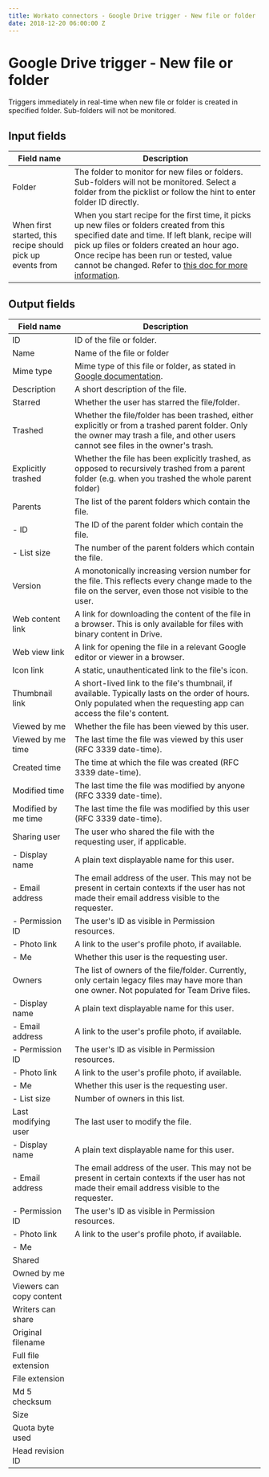 ```yaml
---
title: Workato connectors - Google Drive trigger - New file or folder
date: 2018-12-20 06:00:00 Z
---
```


# Google Drive trigger - New file or folder
Triggers immediately in real-time when new file or folder is created in specified folder. Sub-folders will not be monitored.

## Input fields

| Field name | Description |
|---|---|
| Folder | The folder to monitor for new files or folders. Sub-folders will not be monitored. Select a folder from the picklist or follow the hint to enter folder ID directly. |
| When first started, this recipe should pick up events from | When you start recipe for the first time, it picks up new files or folders created from this specified date and time. If left blank, recipe will pick up files or folders created an hour ago. Once recipe has been run or tested, value cannot be changed. Refer to [this doc for more information](https://docs.workato.com/recipes/triggers.html#sincefrom). |

## Output fields

| Field name | Description |
|---|---|
| ID | ID of the file or folder. |
| Name | Name of the file or folder |
| Mime type | Mime type of this file or folder, as stated in [Google documentation](https://developers.google.com/drive/api/v3/mime-types). |
| Description | A short description of the file. |
| Starred | Whether the user has starred the file/folder. |
| Trashed | Whether the file/folder has been trashed, either explicitly or from a trashed parent folder. Only the owner may trash a file, and other users cannot see files in the owner's trash. |
| Explicitly trashed | Whether the file has been explicitly trashed, as opposed to recursively trashed from a parent folder (e.g. when you trashed the whole parent folder) |
| Parents | The list of the parent folders which contain the file. |
| - ID | The ID of the parent folder which contain the file. |
| - List size | The number of the parent folders which contain the file. |
| Version | A monotonically increasing version number for the file. This reflects every change made to the file on the server, even those not visible to the user. |
| Web content link | A link for downloading the content of the file in a browser. This is only available for files with binary content in Drive. |
| Web view link | A link for opening the file in a relevant Google editor or viewer in a browser. |
| Icon link | A static, unauthenticated link to the file's icon. |
| Thumbnail link | A short-lived link to the file's thumbnail, if available. Typically lasts on the order of hours. Only populated when the requesting app can access the file's content. |
| Viewed by me | Whether the file has been viewed by this user. |
| Viewed by me time | The last time the file was viewed by this user (RFC 3339 date-time). |
| Created time | The time at which the file was created (RFC 3339 date-time). |
| Modified time | The last time the file was modified by anyone (RFC 3339 date-time). |
| Modified by me time | The last time the file was modified by this user (RFC 3339 date-time). |
| Sharing user | The user who shared the file with the requesting user, if applicable. |
| - Display name | A plain text displayable name for this user. |
| - Email address | The email address of the user. This may not be present in certain contexts if the user has not made their email address visible to the requester. |
| - Permission ID | The user's ID as visible in Permission resources. |
| - Photo link | A link to the user's profile photo, if available. |
| - Me | Whether this user is the requesting user. |
| Owners | The list of owners of the file/folder. Currently, only certain legacy files may have more than one owner. Not populated for Team Drive files. |
| - Display name | A plain text displayable name for this user. |
| - Email address | A link to the user's profile photo, if available. |
| - Permission ID | The user's ID as visible in Permission resources. |
| - Photo link | A link to the user's profile photo, if available. |
| - Me | Whether this user is the requesting user. |
| - List size | Number of owners in this list. |
| Last modifying user | The last user to modify the file. |
| - Display name | A plain text displayable name for this user. |
| - Email address | The email address of the user. This may not be present in certain contexts if the user has not made their email address visible to the requester. |
| - Permission ID | The user's ID as visible in Permission resources. |
| - Photo link | A link to the user's profile photo, if available. |
| - Me |  |
| Shared |  |
| Owned by me |  |
| Viewers can copy content |  |
| Writers can share |  |
| Original filename |  |
| Full file extension |  |
| File extension |  |
| Md 5 checksum |  |
| Size |  |
| Quota byte used |  |
| Head revision ID |  |

